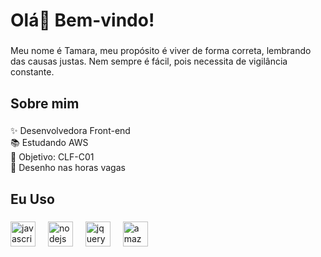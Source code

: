 

<h1 align="left">Olá👋 Bem-vindo!</h1>

###

<p align="left">Meu nome é Tamara, meu propósito é viver de forma correta, lembrando das causas justas. Nem sempre é fácil, pois necessita de vigilância constante.</p>

###

<h2 align="left">Sobre mim</h2>

###

<p align="left">✨ Desenvolvedora Front-end<br>📚 Estudando AWS<br>🎯 Objetivo: CLF-C01<br>🎲 Desenho nas horas vagas</p>

###

<h2 align="left">Eu Uso</h2>

###

<div align="left">
  <img src="https://cdn.jsdelivr.net/gh/devicons/devicon/icons/javascript/javascript-original.svg" height="40" alt="javascript logo"  />
  <img width="12" />
  <img src="https://cdn.jsdelivr.net/gh/devicons/devicon/icons/nodejs/nodejs-original.svg" height="40" alt="nodejs logo"  />
  <img width="12" />
  <img src="https://cdn.jsdelivr.net/gh/devicons/devicon/icons/jquery/jquery-original.svg" height="40" alt="jquery logo"  />
  <img width="12" />
  <img src="https://cdn.jsdelivr.net/gh/devicons/devicon/icons/amazonwebservices/amazonwebservices-line-wordmark.svg" height="40" alt="amazonwebservices logo"  />
</div>

###
